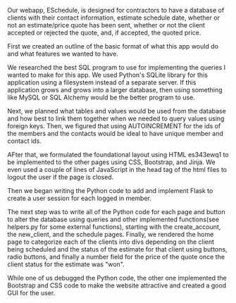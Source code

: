 Our webapp, ESchedule, is designed for contractors to have a database of clients with their contact information,
estimate schedule date, whether or not an estimate/price quote has been sent, whether or not the client accepted or rejected the quote, and, if accepted, the quoted price.

First we created an outline of the basic format of what this app would do and what features we wanted to have.

We researched the best SQL program to use for implementing the queries I wanted to make for this app.
We used Python's SQLite library for this application using a filesystem instead of a separate server. If this
application grows and grows into a larger database, then using something like MySQL or SQL Alchemy would be
the better program to use.

Next, we planned what tables and values would be used from the database and how best to link them together when 
we needed to query values using foreign keys. Then, we figured that using AUTOINCREMENT for the ids of the members
and the contacts would be ideal to have unique member and contact ids.

AFter that, we formulated the foundational layout using HTML es343ewq1  to be implemented to the other pages using CSS, Bootstrap, and Jinja. We even used a couple of lines of JavaScript in the head tag of the html files to logout the user if the page is closed.

Then we began writing the Python code to add and implement Flask to create a user session for each logged in member.

The next step was to write all of the Python code for each page and button to alter the database using queries and other implemented functions(see helpers.py for some external functions), starting with the create_account, the new_client, and the schedule pages. Finally, we rendered the home page to categorize each of the clients into divs depending on the client being scheduled and the status of the estimate for that client using buttons, radio buttons, and finally a number field for the price of the quote once the client status for the estimate was "won".

While one of us debugged the Python code, the other one implemented the Bootstrap and CSS code to make the website attractive and created a good GUI for the user.

